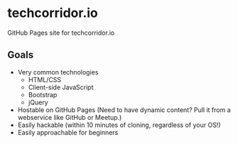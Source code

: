 # techcorridor.io

GitHub Pages site for techcorridor.io

## Goals

* Very common technologies
  * HTML/CSS
  * Client-side JavaScript
  * Bootstrap
  * jQuery
* Hostable on GitHub Pages  (Need to have dynamic content?  Pull it from a webservice like GitHub or Meetup.)
* Easily hackable (within 10 minutes of cloning, regardless of your OS!)
* Easily approachable for beginners
